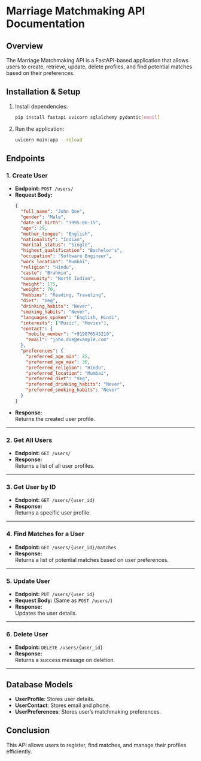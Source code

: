 # **Marriage Matchmaking API Documentation**

## **Overview**
The Marriage Matchmaking API is a FastAPI-based application that allows users to create, retrieve, update, delete profiles, and find potential matches based on their preferences.

## **Installation & Setup**
1. Install dependencies:
   ```bash
   pip install fastapi uvicorn sqlalchemy pydantic[email]
   ```
2. Run the application:
   ```bash
   uvicorn main:app --reload
   ```

## **Endpoints**
### **1. Create User**
- **Endpoint:** `POST /users/`
- **Request Body:**  
  ```json
  {
    "full_name": "John Doe",
    "gender": "Male",
    "date_of_birth": "1995-06-15",
    "age": 29,
    "mother_tongue": "English",
    "nationality": "Indian",
    "marital_status": "Single",
    "highest_qualification": "Bachelor's",
    "occupation": "Software Engineer",
    "work_location": "Mumbai",
    "religion": "Hindu",
    "caste": "Brahmin",
    "community": "North Indian",
    "height": 175,
    "weight": 70,
    "hobbies": "Reading, Traveling",
    "diet": "Veg",
    "drinking_habits": "Never",
    "smoking_habits": "Never",
    "languages_spoken": "English, Hindi",
    "interests": ["Music", "Movies"],
    "contact": {
      "mobile_number": "+919876543210",
      "email": "john.doe@example.com"
    },
    "preferences": {
      "preferred_age_min": 25,
      "preferred_age_max": 30,
      "preferred_religion": "Hindu",
      "preferred_location": "Mumbai",
      "preferred_diet": "Veg",
      "preferred_drinking_habits": "Never",
      "preferred_smoking_habits": "Never"
    }
  }
  ```
- **Response:**  
  Returns the created user profile.

---

### **2. Get All Users**
- **Endpoint:** `GET /users/`
- **Response:**  
  Returns a list of all user profiles.

---

### **3. Get User by ID**
- **Endpoint:** `GET /users/{user_id}`
- **Response:**  
  Returns a specific user profile.

---

### **4. Find Matches for a User**
- **Endpoint:** `GET /users/{user_id}/matches`
- **Response:**  
  Returns a list of potential matches based on user preferences.

---

### **5. Update User**
- **Endpoint:** `PUT /users/{user_id}`
- **Request Body:** (Same as `POST /users/`)
- **Response:**  
  Updates the user details.

---

### **6. Delete User**
- **Endpoint:** `DELETE /users/{user_id}`
- **Response:**  
  Returns a success message on deletion.

---

## **Database Models**
- **UserProfile**: Stores user details.
- **UserContact**: Stores email and phone.
- **UserPreferences**: Stores user’s matchmaking preferences.

## **Conclusion**
This API allows users to register, find matches, and manage their profiles efficiently.
